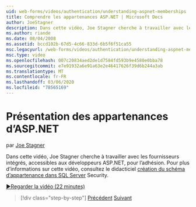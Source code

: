```yaml
---
uid: web-forms/videos/authentication/understanding-aspnet-memberships
title: Comprendre les appartenances ASP.NET | Microsoft Docs
author: JoeStagner
description: Dans cette vidéo, Joe Stagner cherche à travailler avec les fournisseurs intégrés, accessibles aux développeurs ASP.NET, pour l’adhésion. Pour plus d’informations sur Thi...
ms.author: riande
ms.date: 08/04/2008
ms.assetid: bccd102b-67d5-4c66-833d-6b5f6f51ca55
msc.legacyurl: /web-forms/videos/authentication/understanding-aspnet-memberships
msc.type: video
ms.openlocfilehash: 007c20834aed2de1d7584fd593b9e4580e0bba78
ms.sourcegitcommit: e7e91932a6e91a63e2e46417626f39d6b244a3ab
ms.translationtype: MT
ms.contentlocale: fr-FR
ms.lasthandoff: 03/06/2020
ms.locfileid: "78565169"
---
```

# <a name="understanding-aspnet-memberships"></a>Présentation des appartenances d’ASP.NET

par [Joe Stagner](https://github.com/JoeStagner)

Dans cette vidéo, Joe Stagner cherche à travailler avec les fournisseurs intégrés, accessibles aux développeurs ASP.NET, pour l’adhésion. Pour plus d’informations sur cette vidéo, consultez le didacticiel [création du schéma d’appartenance dans SQL Server](../../overview/older-versions-security/membership/creating-the-membership-schema-in-sql-server-vb.md) Security.

[&#9654;Regarder la vidéo (22 minutes)](https://channel9.msdn.com/Blogs/ASP-NET-Site-Videos/understanding-aspnet-memberships)

> [!div class="step-by-step"]
> [Précédent](use-custom-principal-objects.md)
> [Suivant](configuring-sql-to-work-with-membership-schemas.md)
